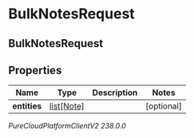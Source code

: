 # BulkNotesRequest

## BulkNotesRequest

## Properties

|Name | Type | Description | Notes|
|------------ | ------------- | ------------- | -------------|
| **entities** | [list[Note]](Note) |  | [optional] |



_PureCloudPlatformClientV2 238.0.0_
